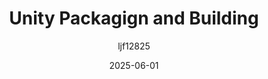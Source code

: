 ---
title: "Unity Packagign and Building"
layout: single
date: 2025-06-01
categories: [笔记]
tags: [Unity, Build]
author: "ljf12825"
permalink: /posts/2025-07-18-Unity-Packaging-and-Building/
---